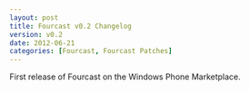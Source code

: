 ```yaml
---
layout: post
title: Fourcast v0.2 Changelog
version: v0.2
date: 2012-06-21
categories: [Fourcast, Fourcast Patches]
---
```


First release of Fourcast on the Windows Phone Marketplace.